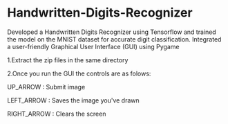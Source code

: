 # Handwritten-Digits-Recognizer
Developed a Handwritten Digits Recognizer using Tensorflow and trained the model on the MNIST dataset for accurate digit classification. Integrated a user-friendly Graphical User Interface (GUI) using Pygame

1.Extract the zip files in the same directory 

2.Once you run the GUI the controls are as folows:

UP_ARROW : Submit image

LEFT_ARROW : Saves the image you've drawn

RIGHT_ARROW : Clears the screen
